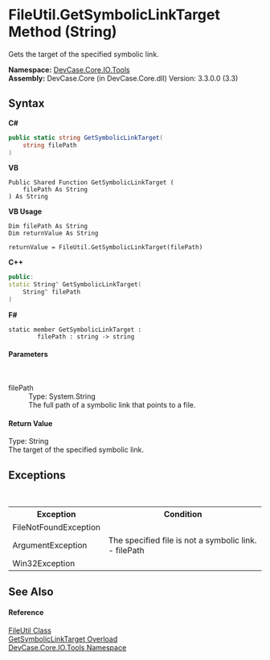 # FileUtil.GetSymbolicLinkTarget Method (String)
 

Gets the target of the specified symbolic link.

**Namespace:**&nbsp;<a href="N_DevCase_Core_IO_Tools">DevCase.Core.IO.Tools</a><br />**Assembly:**&nbsp;DevCase.Core (in DevCase.Core.dll) Version: 3.3.0.0 (3.3)

## Syntax

**C#**<br />
``` C#
public static string GetSymbolicLinkTarget(
	string filePath
)
```

**VB**<br />
``` VB
Public Shared Function GetSymbolicLinkTarget ( 
	filePath As String
) As String
```

**VB Usage**<br />
``` VB Usage
Dim filePath As String
Dim returnValue As String

returnValue = FileUtil.GetSymbolicLinkTarget(filePath)
```

**C++**<br />
``` C++
public:
static String^ GetSymbolicLinkTarget(
	String^ filePath
)
```

**F#**<br />
``` F#
static member GetSymbolicLinkTarget : 
        filePath : string -> string 

```


#### Parameters
&nbsp;<dl><dt>filePath</dt><dd>Type: System.String<br />The full path of a symbolic link that points to a file.</dd></dl>

#### Return Value
Type: String<br />The target of the specified symbolic link.

## Exceptions
&nbsp;<table><tr><th>Exception</th><th>Condition</th></tr><tr><td>FileNotFoundException</td><td /></tr><tr><td>ArgumentException</td><td>The specified file is not a symbolic link. - filePath</td></tr><tr><td>Win32Exception</td><td /></tr></table>

## See Also


#### Reference
<a href="T_DevCase_Core_IO_Tools_FileUtil">FileUtil Class</a><br /><a href="Overload_DevCase_Core_IO_Tools_FileUtil_GetSymbolicLinkTarget">GetSymbolicLinkTarget Overload</a><br /><a href="N_DevCase_Core_IO_Tools">DevCase.Core.IO.Tools Namespace</a><br />